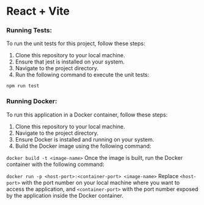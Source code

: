 # React + Vite

### Running Tests:
To run the unit tests for this project, follow these steps:

1. Clone this repository to your local machine.
2. Ensure that jest is installed on your system.
3. Navigate to the project directory.
4. Run the following command to execute the unit tests:

```npm run test```

### Running Docker:
To run this application in a Docker container, follow these steps:

1. Clone this repository to your local machine.
2. Navigate to the project directory.
3. Ensure Docker is installed and running on your system.
4. Build the Docker image using the following command:

```docker build -t <image-name>```
Once the image is built, run the Docker container with the following command:

```docker run -p <host-port>:<container-port> <image-name>```
Replace ```<host-port>``` with the port number on your local machine where you want to access the application, and ```<container-port>``` with the port number exposed by the application inside the Docker container.
